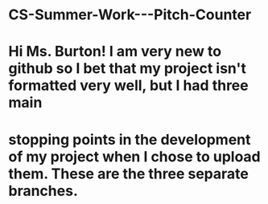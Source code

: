 # CS-Summer-Work---Pitch-Counter
# Hi Ms. Burton! I am very new to github so I bet that my project isn't formatted very well, but I had three main
# stopping points in the development of my project when I chose to upload them. These are the three separate branches.

